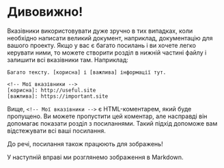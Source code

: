 # Дивовижно!

Вказівники використовувати дуже зручно в тих випадках, коли необхідно написати великий документ, наприклад, документацію для вашого проекту. Якщо у вас є багато посилань і ви хочете легко керувати ними, то можете створити розділ в нижній частині файлу і залишити всі вказівники там. Наприклад:

    Багато тексту. [корисна] і [важлива] інформації тут.

    <!-- Мої вказівники -->
    [корисна]: http://useful.site
    [важлива]: https://important.site

Вище, `<!-- Мої вказівники -->` є HTML-коментарем, який буде пропущено. Ви можете пропустити цей коментар, але насправді він допомагає показати розділ з посиланнями. Такий підхід допоможе вам відстежувати всі ваші посилання.

До речі, посилання також працюють для зображень!

У наступній вправі ми розглянемо зображення в Markdown.
